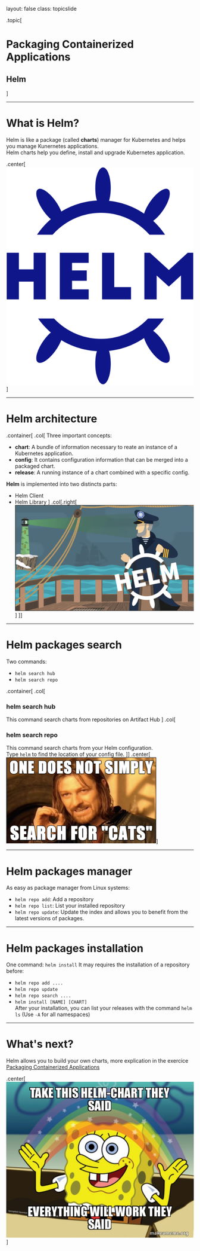 layout: false
class: topicslide

.topic[

# Packaging Containerized Applications

## Helm

]

---

# What is Helm?
Helm is like a package (called **charts**) manager for Kubernetes and helps you manage Kunernetes applications.  
Helm charts help you define, install and upgrade Kubernetes application.

.center[
![Helm-logo](../img/helm.svg)]

---

# Helm architecture
.container[
.col[
Three important concepts:
- **chart**: A bundle of information necessary to reate an instance of a Kubernetes application.
- **config**: It contains configuration information that can be merged into a packaged chart.
- **release**: A running instance of a chart combined with a specific config.  

**Helm** is implemented into two distincts parts:
- Helm Client
- Helm Library
]
.col[.right[
![:scale 80%, Helm](../img/helm_arch.png)]
]]

---

# Helm packages search
Two commands:
- `helm search hub`
- `helm search repo`  

.container[
.col[
### helm search hub  
This command search charts from repositories on Artifact Hub
]
.col[
### helm search repo
This command search charts from your Helm configuration.  
Type `helm` to find the location of your config file.
]]
.center[![scale: 70%, Helm-search](../img/helm-search.png)]

---

# Helm packages manager
As easy as package manager from Linux systems:
- `helm repo add`: Add a repository
- `helm repo list`: List your installed repository
- `helm repo update`: Update the index and allows you to benefit from the latest versions of packages.

---

# Helm packages installation
One command: `helm install`
It may requires the installation of a repository before:
- `helm repo add ....`
- `helm repo update`
- `helm repo search ....`
- `helm install [NAME] [CHART]`  
After your installation, you can list your releases with the command `helm ls` (Use `-A` for all namespaces)

---

# What's next?
Helm allows you to build your own charts, more explication in the exercice [Packaging Containerized Applications](../exercises-containers/12-AppPackaging.html)

.center[![:scale 60%, Helm-exercices](../img/helmchart.jpg)]
